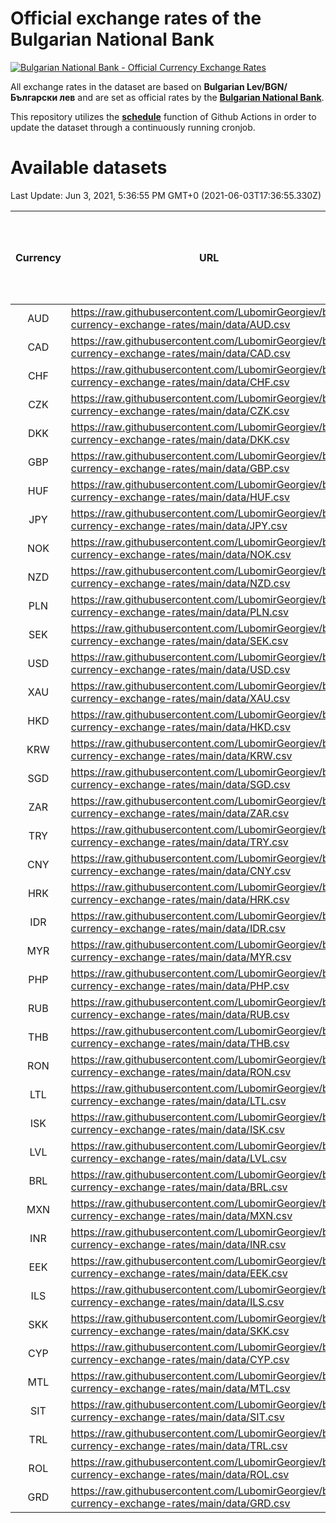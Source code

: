 # Official exchange rates of the Bulgarian National Bank

[![Bulgarian National Bank - Official Currency Exchange Rates](https://github.com/LubomirGeorgiev/bnb-currency-exchange-rates/actions/workflows/update-rates.yml/badge.svg?branch=main)](https://github.com/LubomirGeorgiev/bnb-currency-exchange-rates/actions/workflows/update-rates.yml)

All exchange rates in the dataset are based on **Bulgarian Lev/BGN/Български лев** and are set as official rates by the [**Bulgarian National Bank**](https://www.bnb.bg/Statistics/StExternalSector/StExchangeRates/StERForeignCurrencies/index.htm?toLang=_EN).

This repository utilizes the [**schedule**](https://docs.github.com/en/actions/reference/events-that-trigger-workflows) function of Github Actions in order to update the dataset through a continuously running cronjob.

# Available datasets

<!-- START LINKS (DO NOT EVER FU*ING DELETE THIS COMMENT FOR THE LOVE OF YOUR LIFE!!! IF YOU ARE CURIOS HOW IT WORKS, YOU CAN HAVE A LOOK AT ./src/updateReadme.ts) -->

Last Update: Jun 3, 2021, 5:36:55 PM GMT+0 (2021-06-03T17:36:55.330Z)

| Currency | URL                                                                                             | Number of records | Number of missing days that were filled in |
| :------: | ----------------------------------------------------------------------------------------------- | :---------------: | :----------------------------------------: |
|   AUD    | https://raw.githubusercontent.com/LubomirGeorgiev/bnb-currency-exchange-rates/main/data/AUD.csv |       7915        |                    2444                    |
|   CAD    | https://raw.githubusercontent.com/LubomirGeorgiev/bnb-currency-exchange-rates/main/data/CAD.csv |       7915        |                    2444                    |
|   CHF    | https://raw.githubusercontent.com/LubomirGeorgiev/bnb-currency-exchange-rates/main/data/CHF.csv |       7915        |                    2444                    |
|   CZK    | https://raw.githubusercontent.com/LubomirGeorgiev/bnb-currency-exchange-rates/main/data/CZK.csv |       7915        |                    2444                    |
|   DKK    | https://raw.githubusercontent.com/LubomirGeorgiev/bnb-currency-exchange-rates/main/data/DKK.csv |       7915        |                    2444                    |
|   GBP    | https://raw.githubusercontent.com/LubomirGeorgiev/bnb-currency-exchange-rates/main/data/GBP.csv |       7915        |                    2444                    |
|   HUF    | https://raw.githubusercontent.com/LubomirGeorgiev/bnb-currency-exchange-rates/main/data/HUF.csv |       7915        |                    2444                    |
|   JPY    | https://raw.githubusercontent.com/LubomirGeorgiev/bnb-currency-exchange-rates/main/data/JPY.csv |       7915        |                    2444                    |
|   NOK    | https://raw.githubusercontent.com/LubomirGeorgiev/bnb-currency-exchange-rates/main/data/NOK.csv |       7915        |                    2444                    |
|   NZD    | https://raw.githubusercontent.com/LubomirGeorgiev/bnb-currency-exchange-rates/main/data/NZD.csv |       7915        |                    2444                    |
|   PLN    | https://raw.githubusercontent.com/LubomirGeorgiev/bnb-currency-exchange-rates/main/data/PLN.csv |       7915        |                    2444                    |
|   SEK    | https://raw.githubusercontent.com/LubomirGeorgiev/bnb-currency-exchange-rates/main/data/SEK.csv |       7915        |                    2444                    |
|   USD    | https://raw.githubusercontent.com/LubomirGeorgiev/bnb-currency-exchange-rates/main/data/USD.csv |       7915        |                    2444                    |
|   XAU    | https://raw.githubusercontent.com/LubomirGeorgiev/bnb-currency-exchange-rates/main/data/XAU.csv |       7915        |                    2446                    |
|   HKD    | https://raw.githubusercontent.com/LubomirGeorgiev/bnb-currency-exchange-rates/main/data/HKD.csv |       7614        |                    2354                    |
|   KRW    | https://raw.githubusercontent.com/LubomirGeorgiev/bnb-currency-exchange-rates/main/data/KRW.csv |       7614        |                    2354                    |
|   SGD    | https://raw.githubusercontent.com/LubomirGeorgiev/bnb-currency-exchange-rates/main/data/SGD.csv |       7614        |                    2354                    |
|   ZAR    | https://raw.githubusercontent.com/LubomirGeorgiev/bnb-currency-exchange-rates/main/data/ZAR.csv |       7614        |                    2354                    |
|   TRY    | https://raw.githubusercontent.com/LubomirGeorgiev/bnb-currency-exchange-rates/main/data/TRY.csv |       6096        |                    1884                    |
|   CNY    | https://raw.githubusercontent.com/LubomirGeorgiev/bnb-currency-exchange-rates/main/data/CNY.csv |       5976        |                    1848                    |
|   HRK    | https://raw.githubusercontent.com/LubomirGeorgiev/bnb-currency-exchange-rates/main/data/HRK.csv |       5976        |                    1848                    |
|   IDR    | https://raw.githubusercontent.com/LubomirGeorgiev/bnb-currency-exchange-rates/main/data/IDR.csv |       5976        |                    1848                    |
|   MYR    | https://raw.githubusercontent.com/LubomirGeorgiev/bnb-currency-exchange-rates/main/data/MYR.csv |       5976        |                    1848                    |
|   PHP    | https://raw.githubusercontent.com/LubomirGeorgiev/bnb-currency-exchange-rates/main/data/PHP.csv |       5976        |                    1848                    |
|   RUB    | https://raw.githubusercontent.com/LubomirGeorgiev/bnb-currency-exchange-rates/main/data/RUB.csv |       5976        |                    1848                    |
|   THB    | https://raw.githubusercontent.com/LubomirGeorgiev/bnb-currency-exchange-rates/main/data/THB.csv |       5976        |                    1848                    |
|   RON    | https://raw.githubusercontent.com/LubomirGeorgiev/bnb-currency-exchange-rates/main/data/RON.csv |       5917        |                    1830                    |
|   LTL    | https://raw.githubusercontent.com/LubomirGeorgiev/bnb-currency-exchange-rates/main/data/LTL.csv |       5275        |                    1618                    |
|   ISK    | https://raw.githubusercontent.com/LubomirGeorgiev/bnb-currency-exchange-rates/main/data/ISK.csv |       4914        |                    1521                    |
|   LVL    | https://raw.githubusercontent.com/LubomirGeorgiev/bnb-currency-exchange-rates/main/data/LVL.csv |       4910        |                    1504                    |
|   BRL    | https://raw.githubusercontent.com/LubomirGeorgiev/bnb-currency-exchange-rates/main/data/BRL.csv |       4880        |                    1511                    |
|   MXN    | https://raw.githubusercontent.com/LubomirGeorgiev/bnb-currency-exchange-rates/main/data/MXN.csv |       4880        |                    1511                    |
|   INR    | https://raw.githubusercontent.com/LubomirGeorgiev/bnb-currency-exchange-rates/main/data/INR.csv |       4515        |                    1399                    |
|   EEK    | https://raw.githubusercontent.com/LubomirGeorgiev/bnb-currency-exchange-rates/main/data/EEK.csv |       4119        |                    1259                    |
|   ILS    | https://raw.githubusercontent.com/LubomirGeorgiev/bnb-currency-exchange-rates/main/data/ILS.csv |       3793        |                    1182                    |
|   SKK    | https://raw.githubusercontent.com/LubomirGeorgiev/bnb-currency-exchange-rates/main/data/SKK.csv |       3094        |                    950                     |
|   CYP    | https://raw.githubusercontent.com/LubomirGeorgiev/bnb-currency-exchange-rates/main/data/CYP.csv |       3031        |                    929                     |
|   MTL    | https://raw.githubusercontent.com/LubomirGeorgiev/bnb-currency-exchange-rates/main/data/MTL.csv |       2730        |                    839                     |
|   SIT    | https://raw.githubusercontent.com/LubomirGeorgiev/bnb-currency-exchange-rates/main/data/SIT.csv |       2667        |                    817                     |
|   TRL    | https://raw.githubusercontent.com/LubomirGeorgiev/bnb-currency-exchange-rates/main/data/TRL.csv |       1817        |                    558                     |
|   ROL    | https://raw.githubusercontent.com/LubomirGeorgiev/bnb-currency-exchange-rates/main/data/ROL.csv |       1697        |                    524                     |
|   GRD    | https://raw.githubusercontent.com/LubomirGeorgiev/bnb-currency-exchange-rates/main/data/GRD.csv |        360        |                    108                     |

<!-- END LINKS (DO NOT EVER FU*ING DELETE THIS COMMENT FOR THE LOVE OF YOUR LIFE!!! IF YOU ARE CURIOS HOW IT WORKS, YOU CAN HAVE A LOOK AT ./src/updateReadme.ts) -->
